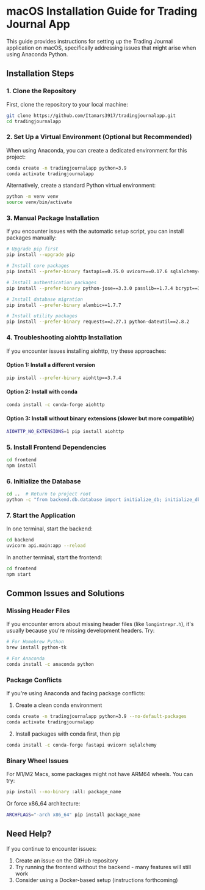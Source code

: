 # macOS Installation Guide for Trading Journal App

This guide provides instructions for setting up the Trading Journal application on macOS, specifically addressing issues that might arise when using Anaconda Python.

## Installation Steps

### 1. Clone the Repository

First, clone the repository to your local machine:

```bash
git clone https://github.com/Itamars3917/tradingjournalapp.git
cd tradingjournalapp
```

### 2. Set Up a Virtual Environment (Optional but Recommended)

When using Anaconda, you can create a dedicated environment for this project:

```bash
conda create -n tradingjournalapp python=3.9
conda activate tradingjournalapp
```

Alternatively, create a standard Python virtual environment:

```bash
python -m venv venv
source venv/bin/activate
```

### 3. Manual Package Installation

If you encounter issues with the automatic setup script, you can install packages manually:

```bash
# Upgrade pip first
pip install --upgrade pip

# Install core packages
pip install --prefer-binary fastapi==0.75.0 uvicorn==0.17.6 sqlalchemy==1.4.36 pydantic==1.9.0

# Install authentication packages
pip install --prefer-binary python-jose==3.3.0 passlib==1.7.4 bcrypt==3.2.0 python-multipart==0.0.5

# Install database migration
pip install --prefer-binary alembic==1.7.7

# Install utility packages
pip install --prefer-binary requests==2.27.1 python-dateutil==2.8.2
```

### 4. Troubleshooting aiohttp Installation

If you encounter issues installing aiohttp, try these approaches:

#### Option 1: Install a different version
```bash
pip install --prefer-binary aiohttp==3.7.4
```

#### Option 2: Install with conda
```bash
conda install -c conda-forge aiohttp
```

#### Option 3: Install without binary extensions (slower but more compatible)
```bash
AIOHTTP_NO_EXTENSIONS=1 pip install aiohttp
```

### 5. Install Frontend Dependencies

```bash
cd frontend
npm install
```

### 6. Initialize the Database

```bash
cd ..  # Return to project root
python -c "from backend.db.database import initialize_db; initialize_db()"
```

### 7. Start the Application

In one terminal, start the backend:
```bash
cd backend
uvicorn api.main:app --reload
```

In another terminal, start the frontend:
```bash
cd frontend
npm start
```

## Common Issues and Solutions

### Missing Header Files

If you encounter errors about missing header files (like `longintrepr.h`), it's usually because you're missing development headers. Try:

```bash
# For Homebrew Python
brew install python-tk

# For Anaconda
conda install -c anaconda python
```

### Package Conflicts

If you're using Anaconda and facing package conflicts:

1. Create a clean conda environment
```bash
conda create -n tradingjournalapp python=3.9 --no-default-packages
conda activate tradingjournalapp
```

2. Install packages with conda first, then pip
```bash
conda install -c conda-forge fastapi uvicorn sqlalchemy
```

### Binary Wheel Issues

For M1/M2 Macs, some packages might not have ARM64 wheels. You can try:

```bash
pip install --no-binary :all: package_name
```

Or force x86_64 architecture:
```bash
ARCHFLAGS="-arch x86_64" pip install package_name
```

## Need Help?

If you continue to encounter issues:

1. Create an issue on the GitHub repository
2. Try running the frontend without the backend - many features will still work
3. Consider using a Docker-based setup (instructions forthcoming)
